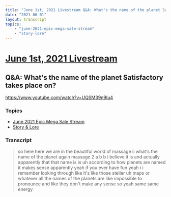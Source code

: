 ```yaml
---
title: "June 1st, 2021 Livestream Q&A: What's the name of the planet Satisfactory takes place on?"
date: "2021-06-01"
layout: transcript
topics:
    - "june-2021-epic-mega-sale-stream"
    - "story-lore"
---
```

# [June 1st, 2021 Livestream](../2021-06-01.md)
## Q&A: What's the name of the planet Satisfactory takes place on?
https://www.youtube.com/watch?v=UQSM39n9Iu4

### Topics
* [June 2021 Epic Mega Sale Stream](../topics/june-2021-epic-mega-sale-stream.md)
* [Story & Lore](../topics/story-lore.md)

### Transcript

> so here here we are in the beautiful world of massage ii what's the name of the planet again massage 2 a b b i believe it is and actually apparently that that name is is uh according to how planets are named it makes sense apparently yeah if you ever have fun yeah i i remember looking through like it's like those stellar uh maps or whatever all the names of the planets are like impossible to pronounce and like they don't make any sense so yeah same same energy
